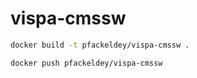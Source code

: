 # vispa-cmssw

```bash
docker build -t pfackeldey/vispa-cmssw .

docker push pfackeldey/vispa-cmssw
```

